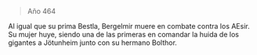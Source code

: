> Año 464

Al igual que su prima Bestla, Bergelmir muere en combate contra los AEsir. Su mujer huye, siendo una de las primeras en comandar la huida de los gigantes a Jötunheim junto con su hermano Bolthor.